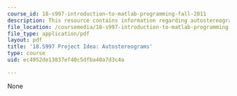 ```yaml
---
course_id: 18-s997-introduction-to-matlab-programming-fall-2011
description: This resource contains information regarding autostereograms.
file_location: /coursemedia/18-s997-introduction-to-matlab-programming-fall-2011/ec4952de13837ef40c5dfba40a7d3c4a_MIT18_S997F11_Autostero.pdf
file_type: application/pdf
layout: pdf
title: '18.S997 Project Idea: Autostereograms'
type: course
uid: ec4952de13837ef40c5dfba40a7d3c4a

---
```

None